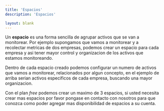 ```yaml
---
title: 'Espacios'
description: 'Espacios'

layout: blank
---
```


Un **espacio** es una forma sencilla de agrupar activos que se van a monitorear. Por ejemplo supongamos que vamos a monitorear
y a recolectar metricas de dos empresas, podemos crear un espacio para cada empresa y asi tener mayor control
y organizacion de los activos que estamos monitoreando.

Dentro de cada espacio creado podemos configurar un numero de activos que vamos a monitorear, relacionados por algun concepto,
en el ejemplo de arriba serian activos especificos de cada empresa, buscando una mayor organizacion.

Con el plan *free* podemos crear un maximo de 3 espacios, si usted necesita crear mas espacios por favor pongase
en contacto con nosotros para que conozca como poder agregar mas disponibilidad de espacios a su cuenta.
